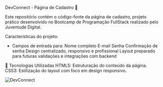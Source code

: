 DevConnect - Página de Cadastro 🚀

Este repositório contém o código-fonte da página de cadastro, projeto prático desenvolvido no Bootcamp de Programação FullStack realizado pelo Juventude Digital.

Características do projeto:
 - Campos de entrada para:
     Nome completo
     E-mail
     Senha
     Confirmação de senha
Design centralizado, responsivo e profissional
Layout preparado para futuras validações e integrações com backend

🚀 Tecnologias Utilizadas
HTML5: Estruturação do conteúdo da página.
CSS3: Estilização do layout com foco em design responsivo.


![DevConnect](https://github.com/user-attachments/assets/9d37530a-18fc-4029-8ebc-520a02065ee4)
